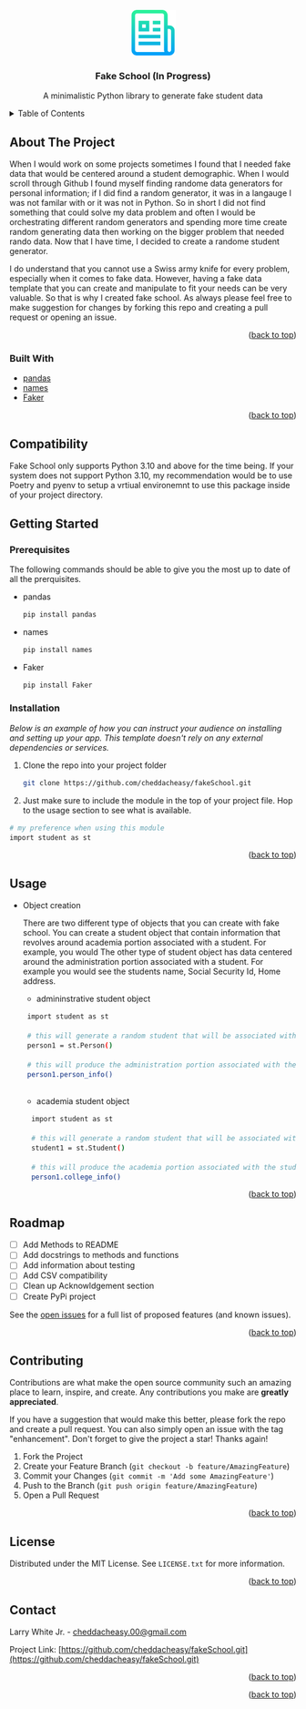 <div id="top"></div>




<!-- PROJECT SHIELDS -->
<!--
*** I'm using markdown "reference style" links for readability.
*** Reference links are enclosed in brackets [ ] instead of parentheses ( ).
*** See the bottom of this document for the declaration of the reference variables
*** for contributors-url, forks-url, etc. This is an optional, concise syntax you may use.
*** https://www.markdownguide.org/basic-syntax/#reference-style-links
-->



<!-- PROJECT LOGO -->
<br />
<div align="center">
  <a href="https://github.com/othneildrew/Best-README-Template">
    <img src="images/logo.png" alt="Logo" width="80" height="80">
  </a>

  <h3 align="center">Fake School (In Progress) </h3>

  <p align="center">
    A minimalistic Python library to generate fake student data
    <br />
    <!--
    <a href="https://github.com/othneildrew/Best-README-Template"><strong>Explore the docs »</strong></a>
    <br />
    <br />
    <a href="https://github.com/othneildrew/Best-README-Template">View Demo</a>
    ·
    <a href="https://github.com/othneildrew/Best-README-Template/issues">Report Bug</a>
    ·
    <a href="https://github.com/othneildrew/Best-README-Template/issues">Request Feature</a>
  -->
  </p>
</div>



<!-- TABLE OF CONTENTS -->
<details>
  <summary>Table of Contents</summary>
  <ol>
    <li>
      <a href="#about-the-project">About The Project</a>
      <ul>
        <li><a href="#built-with">Built With</a></li>
      </ul>
    </li>
    <li>
      <a href="#getting-started">Getting Started</a>
      <ul>
        <li><a href="#prerequisites">Prerequisites</a></li>
        <li><a href="#installation">Installation</a></li>
      </ul>
    </li>
    <li><a href="#usage">Usage</a></li>
    <li><a href="#roadmap">Roadmap</a></li>
    <li><a href="#contributing">Contributing</a></li>
    <li><a href="#license">License</a></li>
    <li><a href="#contact">Contact</a></li>
    <li><a href="#acknowledgments">Acknowledgments</a></li>
  </ol>
</details>



<!-- ABOUT THE PROJECT -->
## About The Project


When I would work on some projects sometimes I found that I needed fake data that would be centered around a student demographic. When I would scroll through Github I found myself finding randome data generators for personal information; if I did find a random generator, it was in a langauge I was not familar with or it was not in Python. So in short I did not find something that could solve my data problem and often I would be orchestrating different random generators and spending more time create random generating data then working on the bigger problem that needed rando data. Now that I have time, I decided to create a randome student generator.

I do understand that you cannot use a Swiss army knife for every problem, especially when it comes to fake data. However, having a fake data template that you can create and manipulate to fit your needs can be very valuable. So that is why I created fake school. As always please feel free to make suggestion for changes by forking this repo and creating a pull request or opening an issue.

<p align="right">(<a href="#top">back to top</a>)</p>



### Built With

* [pandas](https://pandas.pydata.org/)
* [names](https://github.com/treyhunner/names)
* [Faker](https://faker.readthedocs.io/en/master/)


<p align="right">(<a href="#top">back to top</a>)</p>




## Compatibility
Fake School only supports Python 3.10 and above for the time being. If your system does not support Python 3.10, my recommendation would be to use Poetry and pyenv to setup a vrtiual environemnt to use this package inside of your project directory. 

<!-- GETTING STARTED -->
## Getting Started


### Prerequisites

The following commands should be able to give you the most up to date of all the prerquisites.
* pandas
  ```sh
  pip install pandas
  ```
* names
  ```sh
  pip install names
  ```
* Faker
  ```sh
  pip install Faker
  ```

### Installation

_Below is an example of how you can instruct your audience on installing and setting up your app. This template doesn't rely on any external dependencies or services._

1. Clone the repo into your project folder
   ```sh
   git clone https://github.com/cheddacheasy/fakeSchool.git
   ```
2. Just make sure to include the module in the top of your project file. Hop to the usage section to see what is available.
  ```sh
  # my preference when using this module
  import student as st
  ```


<p align="right">(<a href="#top">back to top</a>)</p>



<!-- USAGE EXAMPLES -->
## Usage
* Object creation

    There are two different type of objects that you can create with fake school. You can create a student object that contain information that revolves around academia portion associated with a student. For example, you would The other type of student object has data centered around the administration portion associated with a student. For example you would see the students name, Social Security Id, Home address.
    
    
  * admininstrative student object

  ```sh
   import student as st
   
   # this will generate a random student that will be associated with the administration 
   person1 = st.Person()
   
   # this will produce the administration portion associated with the student object
   person1.person_info()
    
   ```
  * academia student object
   ```sh
     import student as st

     # this will generate a random student that will be associated with the academia 
     student1 = st.Student()

     # this will produce the academia portion associated with the student object
     person1.college_info()

     ```

<p align="right">(<a href="#top">back to top</a>)</p>



<!-- ROADMAP -->
## Roadmap

- [ ] Add Methods to README
- [ ] Add docstrings to methods and functions
- [ ] Add information about testing 
- [ ] Add CSV compatibility
- [ ] Clean up Acknowldgement section
- [ ] Create PyPi project

See the [open issues]([https://github.com/cheddacheasy/fakeSchool.git/issues]) for a full list of proposed features (and known issues).

<p align="right">(<a href="#top">back to top</a>)</p>



<!-- CONTRIBUTING -->
## Contributing

Contributions are what make the open source community such an amazing place to learn, inspire, and create. Any contributions you make are **greatly appreciated**.

If you have a suggestion that would make this better, please fork the repo and create a pull request. You can also simply open an issue with the tag "enhancement".
Don't forget to give the project a star! Thanks again!

1. Fork the Project
2. Create your Feature Branch (`git checkout -b feature/AmazingFeature`)
3. Commit your Changes (`git commit -m 'Add some AmazingFeature'`)
4. Push to the Branch (`git push origin feature/AmazingFeature`)
5. Open a Pull Request

<p align="right">(<a href="#top">back to top</a>)</p>



<!-- LICENSE -->
## License

Distributed under the MIT License. See `LICENSE.txt` for more information.

<p align="right">(<a href="#top">back to top</a>)</p>



<!-- CONTACT -->
## Contact

Larry White Jr. - cheddacheasy.00@gmail.com

Project Link: [https://github.com/cheddacheasy/fakeSchool.git](https://github.com/cheddacheasy/fakeSchool.git)

<p align="right">(<a href="#top">back to top</a>)</p>



<!-- ACKNOWLEDGMENTS
## Acknowledgments

Use this space to list resources you find helpful and would like to give credit to. I've included a few of my favorites to kick things off!

* [Choose an Open Source License](https://choosealicense.com)
* [GitHub Emoji Cheat Sheet](https://www.webpagefx.com/tools/emoji-cheat-sheet)
* [Malven's Flexbox Cheatsheet](https://flexbox.malven.co/)
* [Malven's Grid Cheatsheet](https://grid.malven.co/)
* [Img Shields](https://shields.io)
* [GitHub Pages](https://pages.github.com)
* [Font Awesome](https://fontawesome.com)
* [React Icons](https://react-icons.github.io/react-icons/search)
-->

<p align="right">(<a href="#top">back to top</a>)</p>



